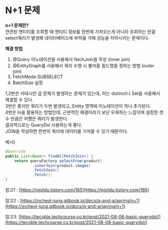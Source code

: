 # N+1 문제

**n+1 문제란?**  
연관된 엔티티를 조회할 때 엔티티 정보를 한번에 가져오는게 아니라 조회하는 만큼 select쿼리가 발생해 데이터베이스에 부하를 가해 성능을 저하시키는 문제이다.

**해결 방법**
1. @Query 어노테이션을 사용해서 fetchJoin을 작성 (inner join)
2. @EntityGraph를 사용해서 쿼리 수행 시 불러올 필드명을 정하는 방법 (outer join)
3. FetchMode.SUBSELECT
4. BatchSize 설정

1,2번은 카테시안 곱 문제가 발생하는 문제가 있는데, 이는 distinct나 Set을 사용해서 해결할 수 있다.   
3번은 좋지만 쿼리가 두번 발생되고, Entity 영역에 어노테이션이 하나 추가된다.   
4번은 In을 활용하는 방법인데, 근본적인 해결이라기 보단 우회하는 느낌이며 설정한 갯수 만큼은 어쨌든 쿼리가 발생한다.   
결과적으로는 QueryDsl 사용하는게 좋다.   
JOIN을 작성하면 한번의 쿼리에 데이터를 가져올 수 있기 때문이다.

예시)   
```java
@Override
public List<Owner> findAllFetchJoin() {
    return queryFactory.selectFrom(product)
            .innerJoin(product.images)
            .fetchJoin()
            .fetch();
}
```

참고1  : [https://jojoldu.tistory.com/165](https://jojoldu.tistory.com/165)

참고2 : [https://incheol-jung.gitbook.io/docs/q-and-a/spring/n+1](https://incheol-jung.gitbook.io/docs/q-and-a/spring/n+1)

참고3: [https://tecoble.techcourse.co.kr/post/2021-08-08-basic-querydsl/](https://tecoble.techcourse.co.kr/post/2021-08-08-basic-querydsl/)